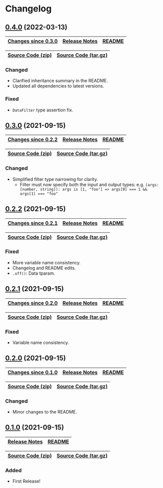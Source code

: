 # Changelog

<a name="0.4.0"></a>

## [0.4.0](https://github.com/jpcx/ts-ev/tree/0.4.0) (2022-03-13)

| __[Changes since 0.3.0](https://github.com/jpcx/ts-ev/compare/0.3.0...0.4.0)__ | [Release Notes](https://github.com/jpcx/ts-ev/releases/tag/0.4.0) | [README](https://github.com/jpcx/ts-ev/tree/0.4.0/README.md) |
| --- | --- | --- |

| [Source Code (zip)](https://github.com/jpcx/ts-ev/archive/0.4.0.zip) | [Source Code (tar.gz)](https://github.com/jpcx/ts-ev/archive/0.4.0.tar.gz) |
| --- | --- |

### Changed

- Clarified inheritance summary in the README.
- Updated all dependencies to latest versions.

### Fixed

- `DataFilter` type assertion fix.

<a name="0.3.0"></a>

## [0.3.0](https://github.com/jpcx/ts-ev/tree/0.3.0) (2021-09-15)

| __[Changes since 0.2.2](https://github.com/jpcx/ts-ev/compare/0.2.2...0.3.0)__ | [Release Notes](https://github.com/jpcx/ts-ev/releases/tag/0.3.0) | [README](https://github.com/jpcx/ts-ev/tree/0.3.0/README.md) |
| --- | --- | --- |

| [Source Code (zip)](https://github.com/jpcx/ts-ev/archive/0.3.0.zip) | [Source Code (tar.gz)](https://github.com/jpcx/ts-ev/archive/0.3.0.tar.gz) |
| --- | --- |

### Changed

- Simplified filter type narrowing for clarity.
  - Filter must now specify both the input and output types:
    e.g. `(args: [number, string]): args is [1, "foo"] => args[0] === 1 && args[1] === "foo"`

<a name="0.2.2"></a>

## [0.2.2](https://github.com/jpcx/ts-ev/tree/0.2.2) (2021-09-15)

| __[Changes since 0.2.1](https://github.com/jpcx/ts-ev/compare/0.2.1...0.2.2)__ | [Release Notes](https://github.com/jpcx/ts-ev/releases/tag/0.2.2) | [README](https://github.com/jpcx/ts-ev/tree/0.2.2/README.md) |
| --- | --- | --- |

| [Source Code (zip)](https://github.com/jpcx/ts-ev/archive/0.2.2.zip) | [Source Code (tar.gz)](https://github.com/jpcx/ts-ev/archive/0.2.2.tar.gz) |
| --- | --- |

### Fixed

- More variable name consistency.
- Changelog and README edits.
- `.off()`: Data tparam.

<a name="0.2.1"></a>

## [0.2.1](https://github.com/jpcx/ts-ev/tree/0.2.1) (2021-09-15)

| __[Changes since 0.2.0](https://github.com/jpcx/ts-ev/compare/0.2.0...0.2.1)__ | [Release Notes](https://github.com/jpcx/ts-ev/releases/tag/0.2.1) | [README](https://github.com/jpcx/ts-ev/tree/0.2.1/README.md) |
| --- | --- | --- |

| [Source Code (zip)](https://github.com/jpcx/ts-ev/archive/0.2.1.zip) | [Source Code (tar.gz)](https://github.com/jpcx/ts-ev/archive/0.2.1.tar.gz) |
| --- | --- |

### Fixed

- Variable name consistency.

<a name="0.2.0"></a>

## [0.2.0](https://github.com/jpcx/ts-ev/tree/0.2.0) (2021-09-15)

| __[Changes since 0.1.0](https://github.com/jpcx/ts-ev/compare/0.1.0...0.2.0)__ | [Release Notes](https://github.com/jpcx/ts-ev/releases/tag/0.2.0) | [README](https://github.com/jpcx/ts-ev/tree/0.2.0/README.md) |
| --- | --- | --- |

| [Source Code (zip)](https://github.com/jpcx/ts-ev/archive/0.2.0.zip) | [Source Code (tar.gz)](https://github.com/jpcx/ts-ev/archive/0.2.0.tar.gz) |
| --- | --- |

### Changed

- Minor changes to the README.

<a name="0.1.0"></a>

## [0.1.0](https://github.com/jpcx/ts-ev/tree/0.1.0) (2021-09-15)

| [Release Notes](https://github.com/jpcx/ts-ev/releases/tag/0.1.0) | [README](https://github.com/jpcx/ts-ev/tree/0.1.0/README.md) |
| --- | --- |

| [Source Code (zip)](https://github.com/jpcx/ts-ev/archive/0.1.0.zip) | [Source Code (tar.gz)](https://github.com/jpcx/ts-ev/archive/0.1.0.tar.gz) |
| --- | --- |

### Added

- First Release!
